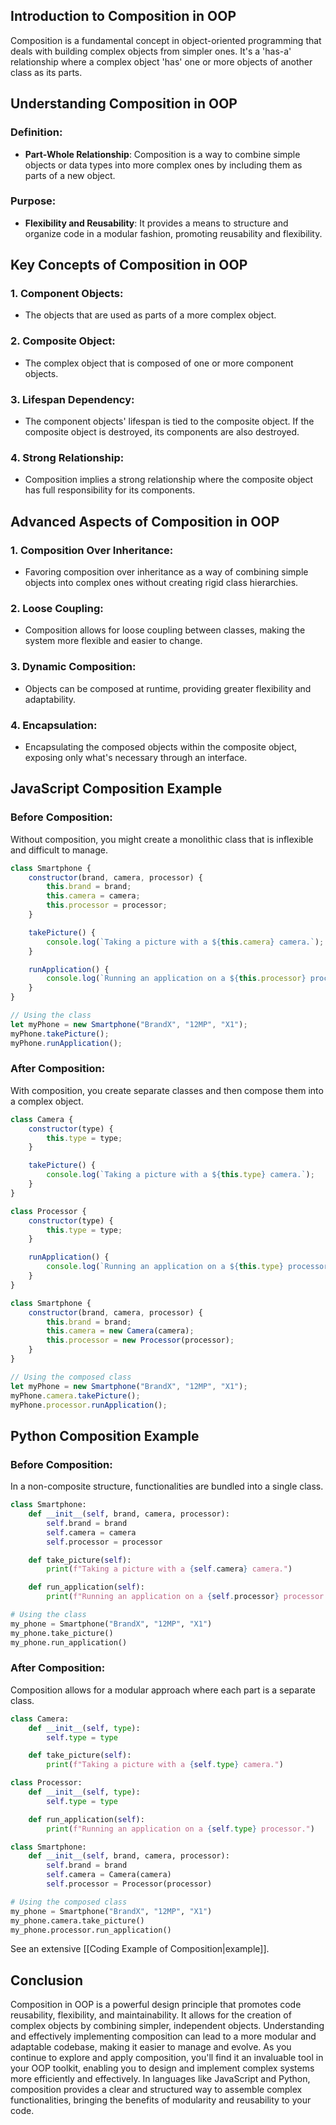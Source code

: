 
## Introduction to Composition in OOP

Composition is a fundamental concept in object-oriented programming that deals with building complex objects from simpler ones. It's a 'has-a' relationship where a complex object 'has' one or more objects of another class as its parts.

## Understanding Composition in OOP

### Definition:

- **Part-Whole Relationship**: Composition is a way to combine simple objects or data types into more complex ones by including them as parts of a new object.

### Purpose:

- **Flexibility and Reusability**: It provides a means to structure and organize code in a modular fashion, promoting reusability and flexibility.

## Key Concepts of Composition in OOP

### 1. Component Objects:

- The objects that are used as parts of a more complex object.

### 2. Composite Object:

- The complex object that is composed of one or more component objects.

### 3. Lifespan Dependency:

- The component objects' lifespan is tied to the composite object. If the composite object is destroyed, its components are also destroyed.

### 4. Strong Relationship:

- Composition implies a strong relationship where the composite object has full responsibility for its components.

## Advanced Aspects of Composition in OOP

### 1. Composition Over Inheritance:

- Favoring composition over inheritance as a way of combining simple objects into complex ones without creating rigid class hierarchies.

### 2. Loose Coupling:

- Composition allows for loose coupling between classes, making the system more flexible and easier to change.

### 3. Dynamic Composition:

- Objects can be composed at runtime, providing greater flexibility and adaptability.

### 4. Encapsulation:

- Encapsulating the composed objects within the composite object, exposing only what's necessary through an interface.

## JavaScript Composition Example

### Before Composition:

Without composition, you might create a monolithic class that is inflexible and difficult to manage.

```javascript
class Smartphone {
    constructor(brand, camera, processor) {
        this.brand = brand;
        this.camera = camera;
        this.processor = processor;
    }

    takePicture() {
        console.log(`Taking a picture with a ${this.camera} camera.`);
    }

    runApplication() {
        console.log(`Running an application on a ${this.processor} processor.`);
    }
}

// Using the class
let myPhone = new Smartphone("BrandX", "12MP", "X1");
myPhone.takePicture();
myPhone.runApplication();
```

### After Composition:

With composition, you create separate classes and then compose them into a complex object.

```javascript
class Camera {
    constructor(type) {
        this.type = type;
    }

    takePicture() {
        console.log(`Taking a picture with a ${this.type} camera.`);
    }
}

class Processor {
    constructor(type) {
        this.type = type;
    }

    runApplication() {
        console.log(`Running an application on a ${this.type} processor.`);
    }
}

class Smartphone {
    constructor(brand, camera, processor) {
        this.brand = brand;
        this.camera = new Camera(camera);
        this.processor = new Processor(processor);
    }
}

// Using the composed class
let myPhone = new Smartphone("BrandX", "12MP", "X1");
myPhone.camera.takePicture();
myPhone.processor.runApplication();
```

## Python Composition Example

### Before Composition:

In a non-composite structure, functionalities are bundled into a single class.

```python
class Smartphone:
    def __init__(self, brand, camera, processor):
        self.brand = brand
        self.camera = camera
        self.processor = processor

    def take_picture(self):
        print(f"Taking a picture with a {self.camera} camera.")

    def run_application(self):
        print(f"Running an application on a {self.processor} processor.")

# Using the class
my_phone = Smartphone("BrandX", "12MP", "X1")
my_phone.take_picture()
my_phone.run_application()
```

### After Composition:

Composition allows for a modular approach where each part is a separate class.

```python
class Camera:
    def __init__(self, type):
        self.type = type

    def take_picture(self):
        print(f"Taking a picture with a {self.type} camera.")

class Processor:
    def __init__(self, type):
        self.type = type

    def run_application(self):
        print(f"Running an application on a {self.type} processor.")

class Smartphone:
    def __init__(self, brand, camera, processor):
        self.brand = brand
        self.camera = Camera(camera)
        self.processor = Processor(processor)

# Using the composed class
my_phone = Smartphone("BrandX", "12MP", "X1")
my_phone.camera.take_picture()
my_phone.processor.run_application()
```


See an extensive [[Coding Example of Composition|example]].

## Conclusion

Composition in OOP is a powerful design principle that promotes code reusability, flexibility, and maintainability. It allows for the creation of complex objects by combining simpler, independent objects. Understanding and effectively implementing composition can lead to a more modular and adaptable codebase, making it easier to manage and evolve. As you continue to explore and apply composition, you'll find it an invaluable tool in your OOP toolkit, enabling you to design and implement complex systems more efficiently and effectively. In languages like JavaScript and Python, composition provides a clear and structured way to assemble complex functionalities, bringing the benefits of modularity and reusability to your code.